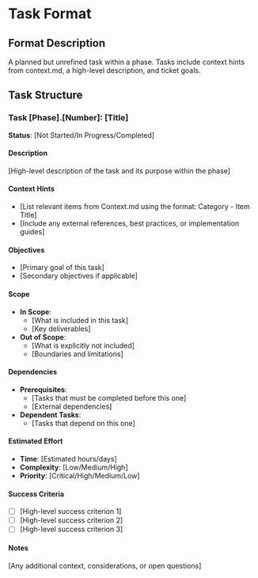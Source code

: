 # Task Format

## Format Description
A planned but unrefined task within a phase. Tasks include context hints from context.md, a high-level description, and ticket goals.

## Task Structure

### Task [Phase].[Number]: [Title]

**Status**: [Not Started/In Progress/Completed]

#### Description
[High-level description of the task and its purpose within the phase]

#### Context Hints
- [List relevant items from Context.md using the format: Category - Item Title]
- [Include any external references, best practices, or implementation guides]

#### Objectives
- [Primary goal of this task]
- [Secondary objectives if applicable]

#### Scope
- **In Scope**:
  - [What is included in this task]
  - [Key deliverables]
- **Out of Scope**:
  - [What is explicitly not included]
  - [Boundaries and limitations]

#### Dependencies
- **Prerequisites**:
  - [Tasks that must be completed before this one]
  - [External dependencies]
- **Dependent Tasks**:
  - [Tasks that depend on this one]

#### Estimated Effort
- **Time**: [Estimated hours/days]
- **Complexity**: [Low/Medium/High]
- **Priority**: [Critical/High/Medium/Low]

#### Success Criteria
- [ ] [High-level success criterion 1]
- [ ] [High-level success criterion 2]
- [ ] [High-level success criterion 3]

#### Notes
[Any additional context, considerations, or open questions]